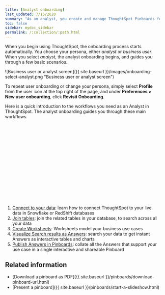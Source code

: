 ```yaml
---
title: [Analyst onboarding]
last_updated: 7/15/2020
summary: "As an analyst, you create and manage ThoughtSpot Pinboards for everyone in your organization. Let us guide you through the necessary steps."
toc: false
sidebar: mydoc_sidebar
permalink: /:collection/:path.html
---
```


When you begin using ThoughtSpot, the onboarding process starts automatically. You choose your persona, either *analyst* or *business user*. When you select *analyst*, the analyst onboarding begins, and guides you through a few basic scenarios.

![Business user or analyst screen]({{ site.baseurl }}/images/onboarding-select-analyst.png "Business user or analyst screen")

To repeat user onboarding or change your persona, simply select **Profile** from the user icon at the top right of the page, and under **Preferences > New user onboarding**, click **Revisit Onboarding**.

Here is a quick introduction to the workflows you need as an Analyst in ThoughtSpot. The analyst onboarding guides you through these main workflows.

<div class="grid-container-li-img">
  <div class="grid-child">
    <script src="https://fast.wistia.com/embed/medias/dmue1pc6fp.jsonp" async></script><script src="https://fast.wistia.com/assets/external/E-v1.js" async></script><span class="wistia_embed wistia_async_dmue1pc6fp popover=true popoverAnimateThumbnail=true popoverBorderColor=4E55FD popoverBorderWidth=2" style="display:inline-block;height:252px;position:relative;width:450px">&nbsp;</span></div>
  <div class="grid-child">
    <ol>
     <li>
       <a href="{{ "/admin/ts-cloud/connect-data.html "| prepend: site.baseurl }}">Connect to your data</a>: learn how to connect ThoughtSpot to your live data in Snowflake or RedShift databases</li>
     <li>
       <a href="{{ "/admin/ts-cloud/tables-join.html "| prepend: site.baseurl }}">Join tables</a>: join the related tables in your database, to search across all your data</li>
     <li>
       <a href="{{ "/admin/ts-cloud/worksheet-create.html "| prepend: site.baseurl }}">Create Worksheets</a>: Worksheets model your business use cases</li>
     <li>
       <a href="{{ "/admin/ts-cloud/visualize-search.html "| prepend: site.baseurl }}">Visualize Search results as Answers</a>: search your data to get instant Answers as interactive tables and charts</li>
     <li>
       <a href="{{ "/admin/ts-cloud/pinboard-compose.html "| prepend: site.baseurl }}">Publish Answers in Pinboards</a>: collate all the Answers that support your use case in a single interactive and shareable Pinboard</li>
    </ol>
  </div>
</div>  

<!--
1. [Connect to your data]({{ site.baseurl }}/admin/ts-cloud/connect-data.html): Learn how to connect ThoughtSpot to your live data in Snowflake or RedShift databases.<br>
    ![]({{ site.baseurl }}/images/connect-to-data.png "Connect to data")

2. [Join tables ]({{ site.baseurl }}/admin/ts-cloud/tables-join.html): Join the related tables in your database, to search across all your data.<br>
   ![]({{ site.baseurl }}/images/join-tables.png "Join tables")

3. [Create Worksheets]({{ site.baseurl }}/admin/ts-cloud/worksheet-create.html): Create worksheets to model your business use cases.<br>
   ![]({{ site.baseurl }}/images/create-worksheet.png "Create Worksheets")

4. [Visualize and save Search results as Answers]({{ site.baseurl }}/admin/ts-cloud/visualize-search.html): Learn how to search your data to get instant Answers as interactive tables and charts.<br>
   ![]({{ site.baseurl }}/images/visualize-data-answers.png "Visualize data Search as Answers")

5. [Publish collections of Answers as Pinboards]({{ site.baseurl }}/admin/ts-cloud/pinboard-compose.html): Collate all the Answers that support your use case in a single interactive and sharable Pinboard.<br>
    ![]({{ site.baseurl }}/images/publish-in-pinboards.png "Publish Answers as Pinboards")
-->
<!--
## Onboarding video

<script src="https://fast.wistia.com/embed/medias/dmue1pc6fp.jsonp" async></script><script src="https://fast.wistia.com/assets/external/E-v1.js" async></script><span class="wistia_embed wistia_async_dmue1pc6fp popover=true popoverAnimateThumbnail=true popoverBorderColor=4E55FD popoverBorderWidth=2" style="display:inline-block;height:252px;position:relative;width:450px">&nbsp;</span> -->

## Related information

- [Download a pinboard as PDF]({{ site.baseurl }}/pinboards/download-pinboard-url.html)
- [Present a pinboard]({{ site.baseurl }}/pinboards/start-a-slideshow.html)
